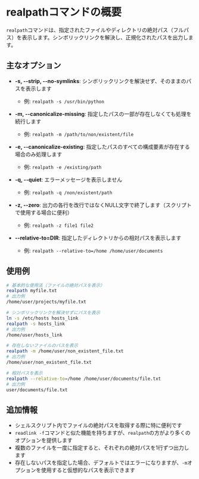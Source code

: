 # realpathコマンドの概要

`realpath`コマンドは、指定されたファイルやディレクトリの絶対パス（フルパス）を表示します。シンボリックリンクを解決し、正規化されたパスを出力します。

## 主なオプション

- **-s, --strip, --no-symlinks**: シンボリックリンクを解決せず、そのままのパスを表示します
  - 例: `realpath -s /usr/bin/python`

- **-m, --canonicalize-missing**: 指定したパスの一部が存在しなくても処理を続行します
  - 例: `realpath -m /path/to/non/existent/file`

- **-e, --canonicalize-existing**: 指定したパスのすべての構成要素が存在する場合のみ処理します
  - 例: `realpath -e /existing/path`

- **-q, --quiet**: エラーメッセージを表示しません
  - 例: `realpath -q /non/existent/path`

- **-z, --zero**: 出力の各行を改行ではなくNULL文字で終了します（スクリプトで使用する場合に便利）
  - 例: `realpath -z file1 file2`

- **--relative-to=DIR**: 指定したディレクトリからの相対パスを表示します
  - 例: `realpath --relative-to=/home /home/user/documents`

## 使用例

```bash
# 基本的な使用法（ファイルの絶対パスを表示）
realpath myfile.txt
# 出力例
/home/user/projects/myfile.txt

# シンボリックリンクを解決せずにパスを表示
ln -s /etc/hosts hosts_link
realpath -s hosts_link
# 出力例
/home/user/hosts_link

# 存在しないファイルのパスを表示
realpath -m /home/user/non_existent_file.txt
# 出力例
/home/user/non_existent_file.txt

# 相対パスを表示
realpath --relative-to=/home /home/user/documents/file.txt
# 出力例
user/documents/file.txt
```

## 追加情報

- シェルスクリプト内でファイルの絶対パスを取得する際に特に便利です
- `readlink -f`コマンドと似た機能を持ちますが、`realpath`の方がより多くのオプションを提供します
- 複数のファイルを一度に指定すると、それぞれの絶対パスを1行ずつ出力します
- 存在しないパスを指定した場合、デフォルトではエラーになりますが、`-m`オプションを使用すると仮想的なパスを表示できます